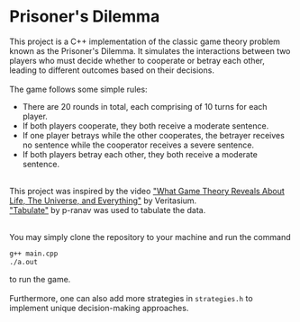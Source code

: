 # Prisoner's Dilemma
This project is a C++ implementation of the classic game theory problem known as the Prisoner's Dilemma. It simulates the interactions between two players who must decide whether to cooperate or betray each other, leading to different outcomes based on their decisions.
<br><br>
The game follows some simple rules:<br>
- There are 20 rounds in total, each comprising of 10 turns for each player.
- If both players cooperate, they both receive a moderate sentence.<br>
- If one player betrays while the other cooperates, the betrayer receives no sentence while the cooperator receives a severe sentence.<br>
- If both players betray each other, they both receive a moderate sentence.
<br><br>

This project was inspired by the video ["What Game Theory Reveals About Life, The Universe, and Everything"](https://www.youtube.com/watch?v=mScpHTIi-kM&t=1040s&pp=ygUKdmVyaXRhc2l1bQ%3D%3D) by Veritasium. 
<br>
["Tabulate"](https://github.com/p-ranav/tabulate) by p-ranav was used to tabulate the data. 
<br><br>

You may simply clone the repository to your machine and run the command
```bash
g++ main.cpp
./a.out
```
to run the game.
<br><br>
Furthermore, one can also add more strategies in ```strategies.h``` to implement unique decision-making approaches.
